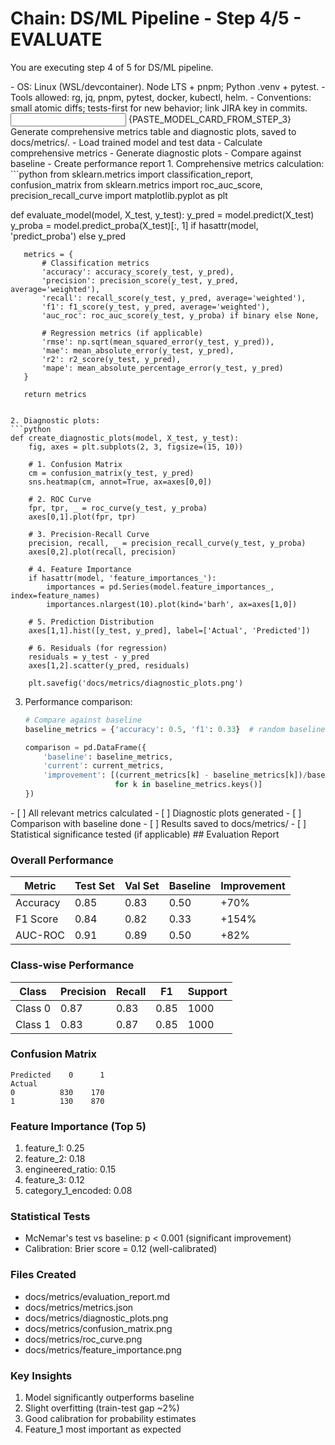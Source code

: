 # Chain: DS/ML Pipeline - Step 4/5 - EVALUATE

You are executing step 4 of 5 for DS/ML pipeline.

<context>
- OS: Linux (WSL/devcontainer). Node LTS + pnpm; Python .venv + pytest.
- Tools allowed: rg, jq, pnpm, pytest, docker, kubectl, helm.
- Conventions: small atomic diffs; tests-first for new behavior; link JIRA key in commits.
</context>

<input>
{PASTE_MODEL_CARD_FROM_STEP_3}
</input>

<goal>
Generate comprehensive metrics table and diagnostic plots, saved to docs/metrics/.
</goal>

<plan>
- Load trained model and test data
- Calculate comprehensive metrics
- Generate diagnostic plots
- Compare against baseline
- Create performance report
</plan>

<work>
1. Comprehensive metrics calculation:
   ```python
   from sklearn.metrics import classification_report, confusion_matrix
   from sklearn.metrics import roc_auc_score, precision_recall_curve
   import matplotlib.pyplot as plt

   def evaluate_model(model, X_test, y_test):
       y_pred = model.predict(X_test)
       y_proba = model.predict_proba(X_test)[:, 1] if hasattr(model, 'predict_proba') else y_pred

       metrics = {
           # Classification metrics
           'accuracy': accuracy_score(y_test, y_pred),
           'precision': precision_score(y_test, y_pred, average='weighted'),
           'recall': recall_score(y_test, y_pred, average='weighted'),
           'f1': f1_score(y_test, y_pred, average='weighted'),
           'auc_roc': roc_auc_score(y_test, y_proba) if binary else None,

           # Regression metrics (if applicable)
           'rmse': np.sqrt(mean_squared_error(y_test, y_pred)),
           'mae': mean_absolute_error(y_test, y_pred),
           'r2': r2_score(y_test, y_pred),
           'mape': mean_absolute_percentage_error(y_test, y_pred)
       }

       return metrics
   ```

2. Diagnostic plots:
   ```python
   def create_diagnostic_plots(model, X_test, y_test):
       fig, axes = plt.subplots(2, 3, figsize=(15, 10))

       # 1. Confusion Matrix
       cm = confusion_matrix(y_test, y_pred)
       sns.heatmap(cm, annot=True, ax=axes[0,0])

       # 2. ROC Curve
       fpr, tpr, _ = roc_curve(y_test, y_proba)
       axes[0,1].plot(fpr, tpr)

       # 3. Precision-Recall Curve
       precision, recall, _ = precision_recall_curve(y_test, y_proba)
       axes[0,2].plot(recall, precision)

       # 4. Feature Importance
       if hasattr(model, 'feature_importances_'):
           importances = pd.Series(model.feature_importances_, index=feature_names)
           importances.nlargest(10).plot(kind='barh', ax=axes[1,0])

       # 5. Prediction Distribution
       axes[1,1].hist([y_test, y_pred], label=['Actual', 'Predicted'])

       # 6. Residuals (for regression)
       residuals = y_test - y_pred
       axes[1,2].scatter(y_pred, residuals)

       plt.savefig('docs/metrics/diagnostic_plots.png')
   ```

3. Performance comparison:
   ```python
   # Compare against baseline
   baseline_metrics = {'accuracy': 0.5, 'f1': 0.33}  # random baseline

   comparison = pd.DataFrame({
       'baseline': baseline_metrics,
       'current': current_metrics,
       'improvement': [(current_metrics[k] - baseline_metrics[k])/baseline_metrics[k]
                       for k in baseline_metrics.keys()]
   })
   ```
</work>

<review>
- [ ] All relevant metrics calculated
- [ ] Diagnostic plots generated
- [ ] Comparison with baseline done
- [ ] Results saved to docs/metrics/
- [ ] Statistical significance tested (if applicable)
</review>

<handoff>
<eval>
## Evaluation Report

### Overall Performance
| Metric | Test Set | Val Set | Baseline | Improvement |
|--------|----------|---------|----------|-------------|
| Accuracy | 0.85 | 0.83 | 0.50 | +70% |
| F1 Score | 0.84 | 0.82 | 0.33 | +154% |
| AUC-ROC | 0.91 | 0.89 | 0.50 | +82% |

### Class-wise Performance
| Class | Precision | Recall | F1 | Support |
|-------|-----------|--------|-----|---------|
| Class 0 | 0.87 | 0.83 | 0.85 | 1000 |
| Class 1 | 0.83 | 0.87 | 0.85 | 1000 |

### Confusion Matrix
```
Predicted    0      1
Actual
0          830    170
1          130    870
```

### Feature Importance (Top 5)
1. feature_1: 0.25
2. feature_2: 0.18
3. engineered_ratio: 0.15
4. feature_3: 0.12
5. category_1_encoded: 0.08

### Statistical Tests
- McNemar's test vs baseline: p < 0.001 (significant improvement)
- Calibration: Brier score = 0.12 (well-calibrated)

### Files Created
- docs/metrics/evaluation_report.md
- docs/metrics/metrics.json
- docs/metrics/diagnostic_plots.png
- docs/metrics/confusion_matrix.png
- docs/metrics/roc_curve.png
- docs/metrics/feature_importance.png

### Key Insights
1. Model significantly outperforms baseline
2. Slight overfitting (train-test gap ~2%)
3. Good calibration for probability estimates
4. Feature_1 most important as expected
</eval>
</handoff>
